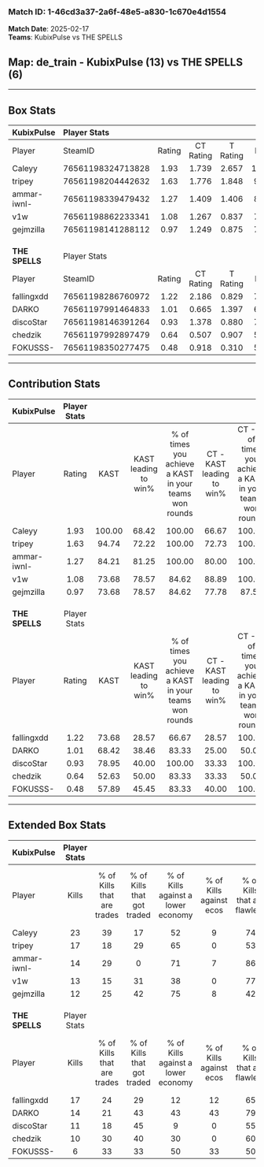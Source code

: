 ### Match ID: 1-46cd3a37-2a6f-48e5-a830-1c670e4d1554  
**Match Date**: 2025-02-17  
**Teams**: KubixPulse vs THE SPELLS  

## **Map**: de_train - KubixPulse (13) vs THE SPELLS (6)  
---  

## Box Stats  

| **KubixPulse** | Player Stats      |        |           |          |        |       |       |         |        |      |     |
| :- | :- | :-: | :-: | :-: | :-: | :-: | :-: | :-: | :-: | :-: | :-: |
| Player         | SteamID           | Rating | CT Rating | T Rating |  KAST  |  ADR  | Kills | Assists | Deaths | K/D  | HS% |
| Caleyy         | 76561198324713828 |  1.93  |   1.739   |  2.657   | 100.00 | 115.7 |  23   |    6    |   11   | 2.09 | 60  |
| tripey         | 76561198204442632 |  1.63  |   1.776   |  1.848   | 94.74  | 120.8 |  17   |   11    |   12   | 1.42 | 52  |
| ammar-iwnl-    | 76561198339479432 |  1.27  |   1.409   |  1.406   | 84.21  | 69.8  |  14   |    2    |   10   | 1.40 | 57  |
| v1w            | 76561198862233341 |  1.08  |   1.267   |  0.837   | 73.68  | 67.0  |  13   |    2    |   12   | 1.08 | 46  |
| gejmzilla      | 76561198141288112 |  0.97  |   1.249   |  0.875   | 73.68  | 54.6  |  12   |    3    |   13   | 0.92 | 41  |
|                |                   |        |           |          |        |       |       |         |        |      |     |
|                |                   |        |           |          |        |       |       |         |        |      |     |
|                |                   |        |           |          |        |       |       |         |        |      |     |
| **THE SPELLS** | Player Stats      |        |           |          |        |       |       |         |        |      |     |
| Player         | SteamID           | Rating | CT Rating | T Rating |  KAST  |  ADR  | Kills | Assists | Deaths | K/D  | HS% |
| fallingxdd     | 76561198286760972 |  1.22  |   2.186   |  0.829   | 73.68  | 81.1  |  17   |    1    |   15   | 1.13 | 35  |
| DARKO          | 76561197991464833 |  1.01  |   0.665   |  1.397   | 68.42  | 76.5  |  14   |    4    |   16   | 0.88 | 42  |
| discoStar      | 76561198146391264 |  0.93  |   1.378   |  0.880   | 78.95  | 62.7  |  11   |    3    |   15   | 0.73 | 72  |
| chedzik        | 76561197992897479 |  0.64  |   0.507   |  0.907   | 52.63  | 69.8  |  10   |    4    |   18   | 0.56 | 70  |
| FOKUSSS-       | 76561198350277475 |  0.48  |   0.918   |  0.310   | 57.89  | 34.4  |   6   |    6    |   15   | 0.40 | 50  |
---  

## Contribution Stats  

| **KubixPulse** | Player Stats |        |                      |                                                        |                           |                                                             |                          |                                                            |
| :- | :-: | :-: | :-: | :-: | :-: | :-: | :-: | :-: |
| Player         |    Rating    |  KAST  | KAST leading to win% | % of times you achieve a KAST in your teams won rounds | CT - KAST leading to win% | CT - % of times you achieve a KAST in your teams won rounds | T - KAST leading to win% | T - % of times you achieve a KAST in your teams won rounds |
| Caleyy         |     1.93     | 100.00 |        68.42         |                         100.00                         |           66.67           |                           100.00                            |          71.43           |                           100.00                           |
| tripey         |     1.63     | 94.74  |        72.22         |                         100.00                         |           72.73           |                           100.00                            |          71.43           |                           100.00                           |
| ammar-iwnl-    |     1.27     | 84.21  |        81.25         |                         100.00                         |           80.00           |                           100.00                            |          83.33           |                           100.00                           |
| v1w            |     1.08     | 73.68  |        78.57         |                         84.62                          |           88.89           |                           100.00                            |          60.00           |                           60.00                            |
| gejmzilla      |     0.97     | 73.68  |        78.57         |                         84.62                          |           77.78           |                            87.50                            |          80.00           |                           80.00                            |
|                |              |        |                      |                                                        |                           |                                                             |                          |                                                            |
|                |              |        |                      |                                                        |                           |                                                             |                          |                                                            |
|                |              |        |                      |                                                        |                           |                                                             |                          |                                                            |
| **THE SPELLS** | Player Stats |        |                      |                                                        |                           |                                                             |                          |                                                            |
| Player         |    Rating    |  KAST  | KAST leading to win% | % of times you achieve a KAST in your teams won rounds | CT - KAST leading to win% | CT - % of times you achieve a KAST in your teams won rounds | T - KAST leading to win% | T - % of times you achieve a KAST in your teams won rounds |
| fallingxdd     |     1.22     | 73.68  |        28.57         |                         66.67                          |           28.57           |                           100.00                            |          28.57           |                           50.00                            |
| DARKO          |     1.01     | 68.42  |        38.46         |                         83.33                          |           25.00           |                            50.00                            |          44.44           |                           100.00                           |
| discoStar      |     0.93     | 78.95  |        40.00         |                         100.00                         |           33.33           |                           100.00                            |          44.44           |                           100.00                           |
| chedzik        |     0.64     | 52.63  |        50.00         |                         83.33                          |           33.33           |                            50.00                            |          57.14           |                           100.00                           |
| FOKUSSS-       |     0.48     | 57.89  |        45.45         |                         83.33                          |           40.00           |                           100.00                            |          50.00           |                           75.00                            |
---  

## Extended Box Stats  

| **KubixPulse** | Player Stats |                            |                            |                                    |                         |                              |                                 |        |                             |                                     |                          |                               |                            |
| :- | :-: | :-: | :-: | :-: | :-: | :-: | :-: | :-: | :-: | :-: | :-: | :-: | :-: |
| Player         |    Kills     | % of Kills that are trades | % of Kills that got traded | % of Kills against a lower economy | % of Kills against ecos | % of Kills that are flawless | % of Kills that are close duels | Deaths | % of Deaths that get traded | % of Deaths against a lower economy | % of Deaths against ecos | % of Deaths that are flawless | % of Deaths that are close |
| Caleyy         |      23      |             39             |             17             |                 52                 |            9            |              74              |                4                |   11   |             45              |                 36                  |            9             |              64               |             18             |
| tripey         |      17      |             18             |             29             |                 65                 |            0            |              53              |                0                |   12   |             50              |                 50                  |            0             |              50               |             8              |
| ammar-iwnl-    |      14      |             29             |             0              |                 71                 |            7            |              86              |                0                |   10   |             50              |                 30                  |            0             |              70               |             0              |
| v1w            |      13      |             15             |             31             |                 38                 |            0            |              77              |                0                |   12   |              8              |                 42                  |            0             |              58               |             0              |
| gejmzilla      |      12      |             25             |             42             |                 75                 |            8            |              42              |               17                |   13   |             38              |                 46                  |            0             |              69               |             0              |
|                |              |                            |                            |                                    |                         |                              |                                 |        |                             |                                     |                          |                               |                            |
|                |              |                            |                            |                                    |                         |                              |                                 |        |                             |                                     |                          |                               |                            |
|                |              |                            |                            |                                    |                         |                              |                                 |        |                             |                                     |                          |                               |                            |
| **THE SPELLS** | Player Stats |                            |                            |                                    |                         |                              |                                 |        |                             |                                     |                          |                               |                            |
| Player         |    Kills     | % of Kills that are trades | % of Kills that got traded | % of Kills against a lower economy | % of Kills against ecos | % of Kills that are flawless | % of Kills that are close duels | Deaths | % of Deaths that get traded | % of Deaths against a lower economy | % of Deaths against ecos | % of Deaths that are flawless | % of Deaths that are close |
| fallingxdd     |      17      |             24             |             29             |                 12                 |           12            |              65              |                0                |   15   |             27              |                 13                  |            7             |              73               |             0              |
| DARKO          |      14      |             21             |             43             |                 43                 |           43            |              79              |                0                |   16   |             25              |                  6                  |            6             |              75               |             0              |
| discoStar      |      11      |             18             |             45             |                 9                  |            0            |              55              |                9                |   15   |             27              |                  7                  |            0             |              60               |             7              |
| chedzik        |      10      |             30             |             40             |                 30                 |            0            |              60              |               20                |   18   |             22              |                 11                  |            6             |              61               |             6              |
| FOKUSSS-       |      6       |             33             |             33             |                 50                 |           33            |              50              |                0                |   15   |             13              |                  7                  |            7             |              73               |             7              |

